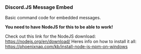 ### Discord.JS Message Embed
Basic command code for embedded messages.

**You need to have NodeJS for this to be able to work!**

Check out this link for the NodeJS download: https://nodejs.org/en/download/
Heres info on how to install it all: https://phoenixnap.com/kb/install-node-js-npm-on-windows
